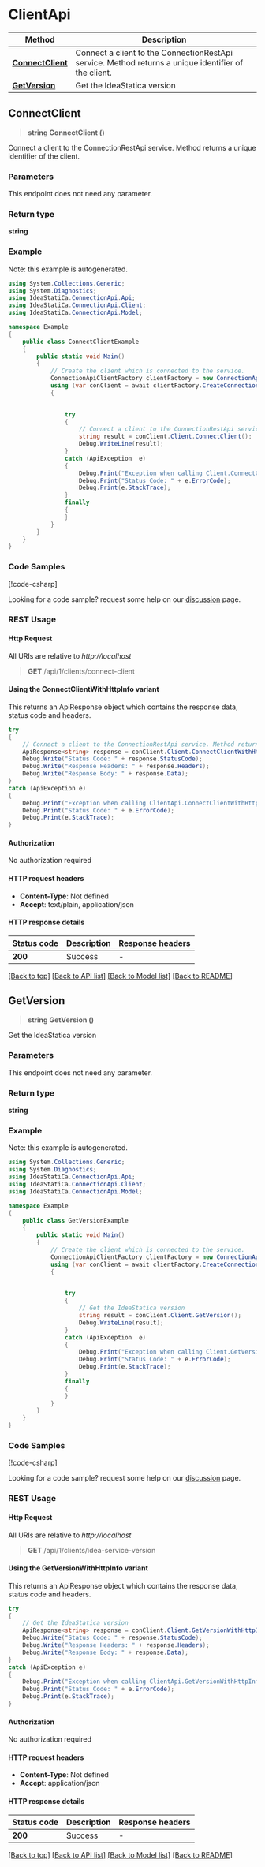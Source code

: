 # ClientApi

| Method  | Description |
|--------|-------------|
| [**ConnectClient**](ClientApi.md#connectclient) | Connect a client to the ConnectionRestApi service. Method returns a unique identifier of the client. |
| [**GetVersion**](ClientApi.md#getversion) | Get the IdeaStatica version |

<a id="connectclient"></a>
## **ConnectClient**
> **string ConnectClient ()**

Connect a client to the ConnectionRestApi service. Method returns a unique identifier of the client.



### Parameters
This endpoint does not need any parameter.
### Return type

**string**

### Example

Note: this example is autogenerated.

```csharp
using System.Collections.Generic;
using System.Diagnostics;
using IdeaStatiCa.ConnectionApi.Api;
using IdeaStatiCa.ConnectionApi.Client;
using IdeaStatiCa.ConnectionApi.Model;

namespace Example
{
    public class ConnectClientExample
    {
        public static void Main()
        {
            // Create the client which is connected to the service.
			ConnectionApiClientFactory clientFactory = new ConnectionApiClientFactory("http://localhost:5000");
			using (var conClient = await clientFactory.CreateConnectionApiClient())
			{
                

                try
                {
                    // Connect a client to the ConnectionRestApi service. Method returns a unique identifier of the client.
                    string result = conClient.Client.ConnectClient();
                    Debug.WriteLine(result);
                }
                catch (ApiException  e)
                {
                    Debug.Print("Exception when calling Client.ConnectClient: " + e.Message);
                    Debug.Print("Status Code: " + e.ErrorCode);
                    Debug.Print(e.StackTrace);
                }
                finally
                {
                }
            }
        }
    }
}
```

### Code Samples

[!code-csharp[](../examples/CodeSamples/Samples/ConnectClient.cs)]

Looking for a code sample? request some help on our [discussion](https://github.com/idea-statica/ideastatica-public/discussions) page. 

### REST Usage

#### Http Request

All URIs are relative to *http://localhost*

> **GET** /api/1/clients/connect-client 

#### Using the ConnectClientWithHttpInfo variant
This returns an ApiResponse object which contains the response data, status code and headers.

```csharp
try
{
    // Connect a client to the ConnectionRestApi service. Method returns a unique identifier of the client.
    ApiResponse<string> response = conClient.Client.ConnectClientWithHttpInfo();
    Debug.Write("Status Code: " + response.StatusCode);
    Debug.Write("Response Headers: " + response.Headers);
    Debug.Write("Response Body: " + response.Data);
}
catch (ApiException e)
{
    Debug.Print("Exception when calling ClientApi.ConnectClientWithHttpInfo: " + e.Message);
    Debug.Print("Status Code: " + e.ErrorCode);
    Debug.Print(e.StackTrace);
}
```

#### Authorization

No authorization required

#### HTTP request headers

 - **Content-Type**: Not defined
 - **Accept**: text/plain, application/json


#### HTTP response details
| Status code | Description | Response headers |
|-------------|-------------|------------------|
| **200** | Success |  -  |

[[Back to top]](#) [[Back to API list]](../README.md#documentation-for-api-endpoints) [[Back to Model list]](../README.md#documentation-for-models) [[Back to README]](../README.md)

<a id="getversion"></a>
## **GetVersion**
> **string GetVersion ()**

Get the IdeaStatica version



### Parameters
This endpoint does not need any parameter.
### Return type

**string**

### Example

Note: this example is autogenerated.

```csharp
using System.Collections.Generic;
using System.Diagnostics;
using IdeaStatiCa.ConnectionApi.Api;
using IdeaStatiCa.ConnectionApi.Client;
using IdeaStatiCa.ConnectionApi.Model;

namespace Example
{
    public class GetVersionExample
    {
        public static void Main()
        {
            // Create the client which is connected to the service.
			ConnectionApiClientFactory clientFactory = new ConnectionApiClientFactory("http://localhost:5000");
			using (var conClient = await clientFactory.CreateConnectionApiClient())
			{
                

                try
                {
                    // Get the IdeaStatica version
                    string result = conClient.Client.GetVersion();
                    Debug.WriteLine(result);
                }
                catch (ApiException  e)
                {
                    Debug.Print("Exception when calling Client.GetVersion: " + e.Message);
                    Debug.Print("Status Code: " + e.ErrorCode);
                    Debug.Print(e.StackTrace);
                }
                finally
                {
                }
            }
        }
    }
}
```

### Code Samples

[!code-csharp[](../examples/CodeSamples/Samples/GetVersion.cs)]

Looking for a code sample? request some help on our [discussion](https://github.com/idea-statica/ideastatica-public/discussions) page. 

### REST Usage

#### Http Request

All URIs are relative to *http://localhost*

> **GET** /api/1/clients/idea-service-version 

#### Using the GetVersionWithHttpInfo variant
This returns an ApiResponse object which contains the response data, status code and headers.

```csharp
try
{
    // Get the IdeaStatica version
    ApiResponse<string> response = conClient.Client.GetVersionWithHttpInfo();
    Debug.Write("Status Code: " + response.StatusCode);
    Debug.Write("Response Headers: " + response.Headers);
    Debug.Write("Response Body: " + response.Data);
}
catch (ApiException e)
{
    Debug.Print("Exception when calling ClientApi.GetVersionWithHttpInfo: " + e.Message);
    Debug.Print("Status Code: " + e.ErrorCode);
    Debug.Print(e.StackTrace);
}
```

#### Authorization

No authorization required

#### HTTP request headers

 - **Content-Type**: Not defined
 - **Accept**: application/json


#### HTTP response details
| Status code | Description | Response headers |
|-------------|-------------|------------------|
| **200** | Success |  -  |

[[Back to top]](#) [[Back to API list]](../README.md#documentation-for-api-endpoints) [[Back to Model list]](../README.md#documentation-for-models) [[Back to README]](../README.md)

